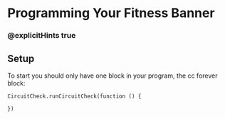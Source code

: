# Programming Your Fitness Banner  
### @explicitHints true

## Setup  
To start you should only have one block in your program, the cc forever block:

```block
CircuitCheck.runCircuitCheck(function () {
	
})
```

